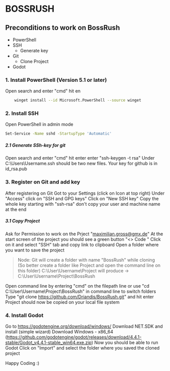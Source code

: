 # BOSSRUSH

 ## Preconditions to work on BossRush
  
 - PowerShell
 - SSH
    - Generate key   
  - Git
    - Clone Project 
  - Godot

### 1. Install PowerShell (Version 5.1 or later)
Open search and enter "cmd" hit en
```sh
    winget install --id Microsoft.PowerShell --source winget
```

### 2. Install SSH
Open PowerShell in admin mode
```sh
Set-Service -Name sshd -StartupType 'Automatic'
```

##### 2.1  Generate SSh-key for git
  Open search and enter "cmd" hit enter
  enter "ssh-keygen -t rsa"
  Under  C:\Users\Username\.ssh should be two new files. Your key for github is in id_rsa.pub
    
### 3. Register on Git and add key
   After registering on Git
   Got to your Settings (click on Icon at top right)
   Under "Access" click on "SSH and GPG keys"
   Click on "New SSH key"
   Copy the whole key starting with "ssh-rsa" don't copy your user and machine name at the end
 
##### 3.1 Copy Project
Ask for Permission to work on the Prject "maximilian.gross@gmx.de"
At the start screen of the project you should see a green button "<> Code "
Click on it and select "SSH" tab and copy link to clipboard
Open a folder where you want to save the project
> Node: Git will create a folder with name "BossRush" while cloning <br/> (So better create a folder like Project and open the command line on this folder)
> C:\User\Username\Project will produce -> C:\User\Username\Project\BossRush <br/>

Open command line by entering "cmd" on the filepath line or use "cd C:\User\Username\Project\BossRush" in command line to switch folders
 Type "git clone https://github.com/Driandis/BossRush.git" and hit enter <br/>
 Project should now be copied on your local file system <br/>


### 4. Install Godot
Go to https://godotengine.org/download/windows/
Download NET.SDK and install (simple wizard)
Download Windows - x86_64  (https://github.com/godotengine/godot/releases/download/4.4.1-stable/Godot_v4.4.1-stable_win64.exe.zip)
Now you should be able to run Godot
Click on "Import" and select the folder where you saved the cloned project

Happy Coding :)
